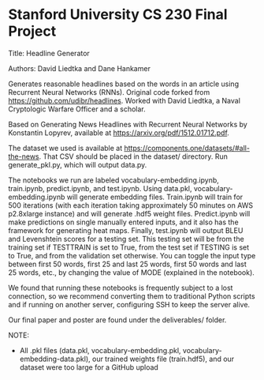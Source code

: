 # Stanford University CS 230 Final Project 
Title: Headline Generator

Authors: David Liedtka and Dane Hankamer 

Generates reasonable headlines based on the words in an article using Recurrent Neural Networks (RNNs). Original code forked from https://github.com/udibr/headlines. Worked with David Liedtka, a Naval Cryptologic Warfare Officer and a scholar.

Based on Generating News Headlines with Recurrent Neural Networks by Konstantin Lopyrev, available at https://arxiv.org/pdf/1512.01712.pdf.

The dataset we used is available at https://components.one/datasets/#all-the-news. That CSV should be placed in the dataset/ directory. Run generate_pkl.py, which will output data.py.

The notebooks we run are labeled vocabulary-embedding.ipynb, train.ipynb, predict.ipynb, and test.ipynb. Using data.pkl, vocabulary-embedding.ipynb will generate embedding files. Train.ipynb will train for 500 iterations (with each iteration taking approximately 50 minutes on AWS p2.8xlarge instance) and will generate .hdf5 weight files. Predict.ipynb will make predictions on single manually entered inputs, and it also has the framework for generating heat maps. Finally, test.ipynb will output BLEU and Levenshtein scores for a testing set. This testing set will be from the training set if TESTTRAIN is set to True, from the test set if TESTING is set to True, and from the validation set otherwise. You can toggle the input type between first 50 words, first 25 and last 25 words, first 50 words and last 25 words, etc., by changing the value of MODE (explained in the notebook).

We found that running these notebooks is frequently subject to a lost connection, so we recommend converting them to traditional Python scripts and if running on another server, configuring SSH to keep the server alive.

Our final paper and poster are found under the deliverables/ folder.

NOTE:
- All .pkl files (data.pkl, vocabulary-embedding.pkl, vocabulary-embedding-data.pkl), our trained weights file (train.hdf5), and our dataset were too large for a GitHub upload
